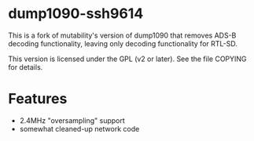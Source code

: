# dump1090-ssh9614

This is a fork of mutability's version of dump1090 that removes ADS-B decoding functionality, 
leaving only decoding functionality for RTL-SD.

This version is licensed under the GPL (v2 or later).
See the file COPYING for details.

# Features

* 2.4MHz "oversampling" support
* somewhat cleaned-up network code
